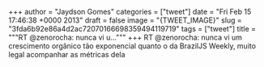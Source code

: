 
+++
author = "Jaydson Gomes"
categories = ["tweet"]
date = "Fri Feb 15 17:46:38 +0000 2013"
draft = false
image = "{TWEET_IMAGE}"
slug = "3fda6b92e86a4d2ac72070166698359494119719"
tags = ["tweet"]
title = """RT @zenorocha: nunca vi u..."""
+++
RT @zenorocha: nunca vi um crescimento orgânico tão exponencial quanto o da BrazilJS Weekly, muito legal acompanhar as métricas dela
